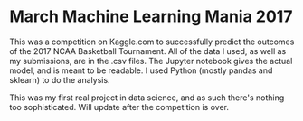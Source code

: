 # March Machine Learning Mania 2017
This was a competition on Kaggle.com to successfully predict the outcomes of the 2017 NCAA Basketball Tournament. All of the data I used, as well as my submissions, are in the .csv files. The Jupyter notebook gives the actual model, and is meant to be readable. I used Python (mostly pandas and sklearn) to do the analysis.

This was my first real project in data science, and as such there's nothing too sophisticated. Will update after the competition is over.
